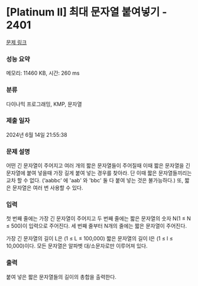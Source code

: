# [Platinum II] 최대 문자열 붙여넣기 - 2401 

[문제 링크](https://www.acmicpc.net/problem/2401) 

### 성능 요약

메모리: 11460 KB, 시간: 260 ms

### 분류

다이나믹 프로그래밍, KMP, 문자열

### 제출 일자

2024년 6월 14일 21:55:38

### 문제 설명

<p>어떤 긴 문자열이 주어지고 여러 개의 짧은 문자열들이 주어질때 이때 짧은 문자열을 긴 문자열에 붙여 넣을때 가장 길게 붙여 넣는 경우를 찾아라. 단 이때 짧은 문자열들끼리는 교차 할 수 없다. (‘aabbc'  에  'aab' 와 'bbc' 둘 다 붙여 넣는 것은 불가능하다.) 또, 짧은 문자열은 여러 번 사용할 수 있다.</p>

### 입력 

 <p>첫 번째 줄에는 가장 긴 문자열이 주어지고 두 번째 줄에는 짧은 문자열의 숫자 N(1 ≤ N ≤ 500)이 입력으로 주어진다. 세 번째 줄부터 N개의 줄에는 짧은 문자열이 주어진다.</p>

<p>가장 긴 문자열의 길이 L은 (1 ≤ L ≤ 100,000) 짧은 문자열의 길이 l은 (1 ≤ l ≤ 10,000)이다. 모든 문자열은 알파벳 대/소문자로만 이루어져 있다.</p>

### 출력 

 <p>붙여 넣은 짧은 문자열들의 길이의 총합을 출력한다.</p>

